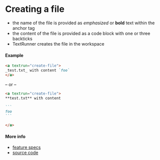 # Creating a file

- the name of the file is provided as _emphasized_ or **bold** text within the
  anchor tag
- the content of the file is provided as a code block with one or three
  backticks
- TextRunner creates the file in the workspace

#### Example

<a textrun="run-markdown-in-textrun">

```markdown
<a textrun="create-file">
_test.txt_ with content `foo`
</a>
```

</a>

&ndash; or &ndash;

<a textrun="run-markdown-in-textrun">

````markdown
<a textrun="create-file">
**test.txt** with content

```
foo
```

</a>
````

</a>

#### More info

- [feature specs](../../features/actions/built-in/create-file/create-file.feature)
- [source code](../../src/actions/built-in/create-file.ts)
